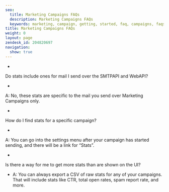 ```yaml
---
seo:
  title: Marketing Campaigns FAQs
  description: Marketing Campaigns FAQs
  keywords: marketing, campaign, getting, started, faq, campaigns, faqs
title: Marketing Campaigns FAQs
weight: 0
layout: page
zendesk_id: 204820697
navigation:
  show: true
---
```


- 

Do stats include ones for mail I send over the SMTPAPI and WebAPI?

  - 

A: No, these stats are specific to the mail you send over Marketing Campaigns only.

- 

How do I find stats for a specific campaign?

  - 

A: You can go into the settings menu after your campaign has started sending, and there will be a link for “Stats”.

- 

Is there a way for me to get more stats than are shown on the UI?

  - A: You can always export a CSV of raw stats for any of your campaigns. That will include stats like CTR, total open rates, spam report rate, and more.
